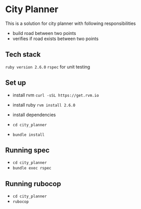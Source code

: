 # City Planner

This is a solution for city planner with following responsibilities

 - build road between two points
 - verifies if road exists between two points


## Tech stack

`ruby version 2.6.0`
`rspec` for unit testing

## Set up

- install rvm
`curl -sSL https://get.rvm.io`

- install ruby
`rvm install 2.6.0`

- install dependencies
 - `cd city_planner`
 - `bundle install`

## Running spec
 - `cd city_planner`
 - `bundle exec rspec`


## Running rubocop

 - `cd city_planner`
 - `rubocop`
